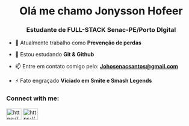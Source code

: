 <h1 align="center">Olá me chamo Jonysson Hofeer</h1>
<h3 align="center">Estudante de FULL-STACK Senac-PE/Porto DIgital</h3>

- 🔭 Atualmente trabalho como **Prevenção de perdas**

- 🌱 Estou estudando **Git & Github**

- 📫 Entre em contato comigo pelo: **Johosenacsantos@gmail.com**

- ⚡ Fato engraçado **Viciado em Smite e Smash Legends**

<h3 align="left">Connect with me:</h3>
<p align="left">
<a href="https://linkedin.com/in/https://br.linkedin.com/in/jonyssonhofeer" target="blank"><img align="center" src="https://raw.githubusercontent.com/rahuldkjain/github-profile-readme-generator/master/src/images/icons/Social/linked-in-alt.svg" alt="https://br.linkedin.com/in/jonyssonhofeer" height="30" width="40" /></a>
<a href="https://instagram.com/https://www.instagram.com/jonyhofeer/" target="blank"><img align="center" src="https://raw.githubusercontent.com/rahuldkjain/github-profile-readme-generator/master/src/images/icons/Social/instagram.svg" alt="https://www.instagram.com/jonyhofeer/" height="30" width="40" /></a>
</p>
